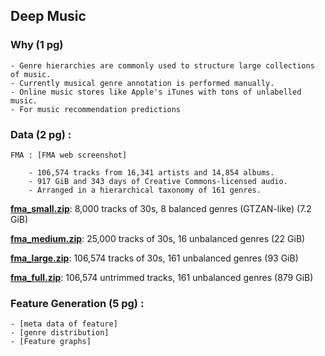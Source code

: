 ## Deep Music

### Why (1 pg) 

	- Genre hierarchies are commonly used to structure large collections of music.
	- Currently musical genre annotation is performed manually.
	- Online music stores like Apple's iTunes with tons of unlabelled music.
	- For music recommendation predictions

### Data (2 pg) :

	FMA : [FMA web screenshot]
	
		- 106,574 tracks from 16,341 artists and 14,854 albums.
		- 917 GiB and 343 days of Creative Commons-licensed audio.
		- Arranged in a hierarchical taxonomy of 161 genres.
		
	   

**[fma_small.zip]**: 8,000 tracks of 30s, 8 balanced genres (GTZAN-like) (7.2 GiB)

**[fma_medium.zip]**: 25,000 tracks of 30s, 16 unbalanced genres (22 GiB)

**[fma_large.zip]**: 106,574 tracks of 30s, 161 unbalanced genres (93 GiB)

**[fma_full.zip]**: 106,574 untrimmed tracks, 161 unbalanced genres (879 GiB)

[fma_metadata.zip]: https://os.unil.cloud.switch.ch/fma/fma_metadata.zip
[fma_small.zip]:    https://os.unil.cloud.switch.ch/fma/fma_small.zip
[fma_medium.zip]:   https://os.unil.cloud.switch.ch/fma/fma_medium.zip
[fma_large.zip]:    https://os.unil.cloud.switch.ch/fma/fma_large.zip
[fma_full.zip]:     https://os.unil.cloud.switch.ch/fma/fma_full.zip




		

### Feature Generation (5 pg) :

	- [meta data of feature]
	- [genre distribution]
	- [Feature graphs]
